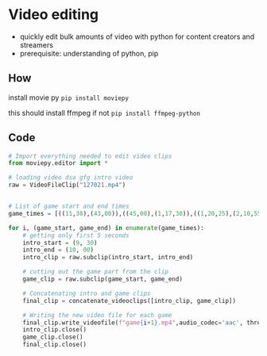 # Video editing 
- quickly edit bulk amounts of video with python for content creators and streamers
- prerequisite: understanding of python, pip


## How
install movie py
`pip install moviepy`
 
this should install ffmpeg if not
`pip install ffmpeg-python`


## Code
```python
# Import everything needed to edit video clips
from moviepy.editor import *

# loading video dsa gfg intro video
raw = VideoFileClip("127021.mp4")


# List of game start and end times
game_times = [((11,30),(43,00)),((45,00),(1,17,30)),((1,20,25),(2,10,55))]

for i, (game_start, game_end) in enumerate(game_times):
    # getting only first 5 seconds
    intro_start = (9, 30)
    intro_end = (10, 00)
    intro_clip = raw.subclip(intro_start, intro_end)

    # cutting out the game part from the clip
    game_clip = raw.subclip(game_start, game_end)

    # Concatenating intro and game clips
    final_clip = concatenate_videoclips([intro_clip, game_clip])

    # Writing the new video file for each game
    final_clip.write_videofile(f"game{i+1}.mp4",audio_codec='aac', threads = 8, fps=30)
    intro_clip.close()
    game_clip.close()
    final_clip.close()
```